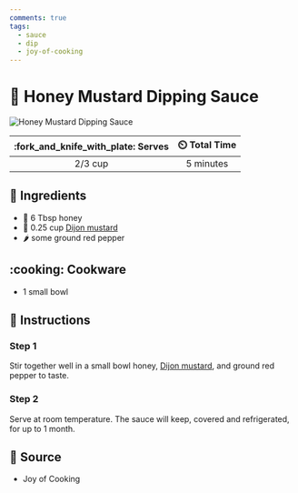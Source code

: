 ```yaml
---
comments: true
tags:
  - sauce
  - dip
  - joy-of-cooking 
---
```

# :honey_pot: Honey Mustard Dipping Sauce

![Honey Mustard Dipping Sauce](../assets/images/honey-mustard-dipping-sauce.jpg)

| :fork_and_knife_with_plate: Serves | :timer_clock: Total Time |
|:----------------------------------:|:-----------------------: |
| 2/3 cup | 5 minutes |

## :salt: Ingredients

- :honey_pot: 6 Tbsp honey
- :hotdog: 0.25 cup [Dijon mustard][1]
- :hot_pepper: some ground red pepper

## :cooking: Cookware

- 1 small bowl

## :pencil: Instructions

### Step 1

Stir together well in a small bowl honey, [Dijon mustard][1], and ground red pepper to taste.

### Step 2

Serve at room temperature. The sauce will keep, covered and refrigerated, for up to 1 month.

## :link: Source

- Joy of Cooking

[1]: <./dijon-mustard.md>
